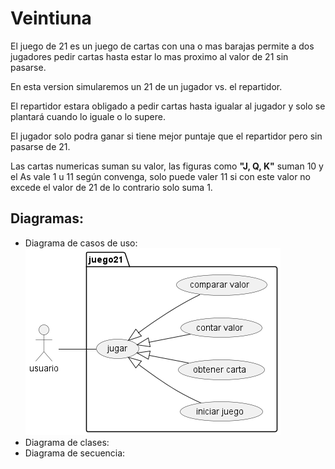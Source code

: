 # Veintiuna

El juego de 21 es un juego de cartas con una o mas barajas permite a dos jugadores pedir cartas hasta estar lo mas proximo al valor de 21 sin pasarse.

En esta version simularemos un 21 de un jugador vs. el repartidor.

El repartidor estara obligado a pedir cartas hasta igualar al jugador y solo se plantará cuando lo iguale o lo supere.

El jugador solo podra ganar si tiene mejor puntaje que el repartidor pero sin pasarse de 21.

Las cartas numericas suman su valor, las figuras como __"J, Q, K"__ suman 10 y el As vale 1 u 11 según convenga, solo puede valer 11 si con este valor no excede el valor de 21 de lo contrario solo suma 1.

## Diagramas:

- Diagrama de casos de uso:
![Casos de uso](out/diagramas/casos_de_uso/casos_de_uso.png)
- Diagrama de clases:
- Diagrama de secuencia:
